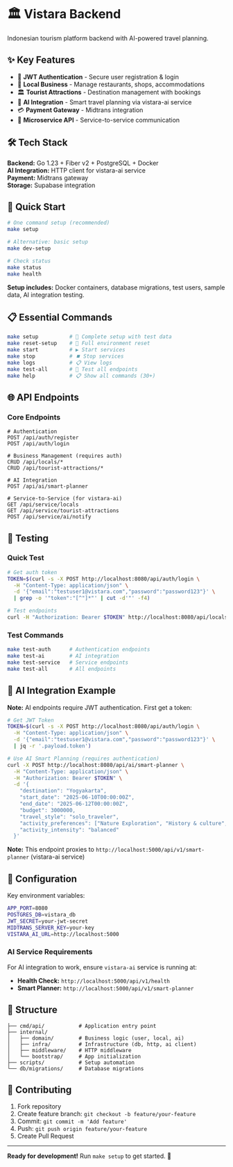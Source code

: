 # 🏛️ Vistara Backend

Indonesian tourism platform backend with AI-powered travel planning.

## ✨ Key Features

- 🔐 **JWT Authentication** - Secure user registration & login
- 🏢 **Local Business** - Manage restaurants, shops, accommodations  
- 🏛️ **Tourist Attractions** - Destination management with bookings
- 🤖 **AI Integration** - Smart travel planning via vistara-ai service
- 💳 **Payment Gateway** - Midtrans integration
- 🔗 **Microservice API** - Service-to-service communication

## 🛠️ Tech Stack

**Backend:** Go 1.23 + Fiber v2 + PostgreSQL + Docker  
**AI Integration:** HTTP client for vistara-ai service  
**Payment:** Midtrans gateway  
**Storage:** Supabase integration

## 🚀 Quick Start

```bash
# One command setup (recommended)
make setup

# Alternative: basic setup
make dev-setup

# Check status
make status
make health
```

**Setup includes:** Docker containers, database migrations, test users, sample data, AI integration testing.

## 📋 Essential Commands

```bash
make setup          # 🚀 Complete setup with test data
make reset-setup    # 🔄 Full environment reset  
make start          # ▶️ Start services
make stop           # ⏹️ Stop services
make logs           # 📋 View logs
make test-all       # 🧪 Test all endpoints
make help           # 📋 Show all commands (30+)
```

## 🌐 API Endpoints

### Core Endpoints
```http
# Authentication
POST /api/auth/register
POST /api/auth/login

# Business Management (requires auth)
CRUD /api/locals/*
CRUD /api/tourist-attractions/*

# AI Integration
POST /api/ai/smart-planner

# Service-to-Service (for vistara-ai)
GET /api/service/locals
GET /api/service/tourist-attractions
POST /api/service/ai/notify
```

## 🧪 Testing

### Quick Test
```bash
# Get auth token
TOKEN=$(curl -s -X POST http://localhost:8080/api/auth/login \
  -H "Content-Type: application/json" \
  -d '{"email":"testuser1@vistara.com","password":"password123"}' \
  | grep -o '"token":"[^"]*"' | cut -d'"' -f4)

# Test endpoints
curl -H "Authorization: Bearer $TOKEN" http://localhost:8080/api/locals
```

### Test Commands
```bash
make test-auth      # Authentication endpoints
make test-ai        # AI integration  
make test-service   # Service endpoints
make test-all       # All endpoints
```

## 🤖 AI Integration Example

**Note:** AI endpoints require JWT authentication. First get a token:

```bash
# Get JWT Token
TOKEN=$(curl -s -X POST http://localhost:8080/api/auth/login \
  -H "Content-Type: application/json" \
  -d '{"email":"testuser1@vistara.com","password":"password123"}' \
  | jq -r '.payload.token')

# Use AI Smart Planning (requires authentication)
curl -X POST http://localhost:8080/api/ai/smart-planner \
  -H "Content-Type: application/json" \
  -H "Authorization: Bearer $TOKEN" \
  -d '{
    "destination": "Yogyakarta",
    "start_date": "2025-06-10T00:00:00Z", 
    "end_date": "2025-06-12T00:00:00Z",
    "budget": 3000000,
    "travel_style": "solo_traveler",
    "activity_preferences": ["Nature Exploration", "History & culture", "Culinary"],
    "activity_intensity": "balanced"
  }'
```

**Note:** This endpoint proxies to `http://localhost:5000/api/v1/smart-planner` (vistara-ai service)

## 🔧 Configuration

Key environment variables:
```bash
APP_PORT=8080
POSTGRES_DB=vistara_db
JWT_SECRET=your-jwt-secret
MIDTRANS_SERVER_KEY=your-key
VISTARA_AI_URL=http://localhost:5000
```

### AI Service Requirements
For AI integration to work, ensure `vistara-ai` service is running at:
- **Health Check:** `http://localhost:5000/api/v1/health`
- **Smart Planner:** `http://localhost:5000/api/v1/smart-planner`

## 📁 Structure

```
├── cmd/api/           # Application entry point
├── internal/
│   ├── domain/        # Business logic (user, local, ai)
│   ├── infra/         # Infrastructure (db, http, ai client)
│   ├── middleware/    # HTTP middleware
│   └── bootstrap/     # App initialization
├── scripts/           # Setup automation
└── db/migrations/     # Database migrations
```

## 🤝 Contributing

1. Fork repository
2. Create feature branch: `git checkout -b feature/your-feature`
3. Commit: `git commit -m 'Add feature'`
4. Push: `git push origin feature/your-feature`
5. Create Pull Request

---
**Ready for development!** Run `make setup` to get started. 🚀
